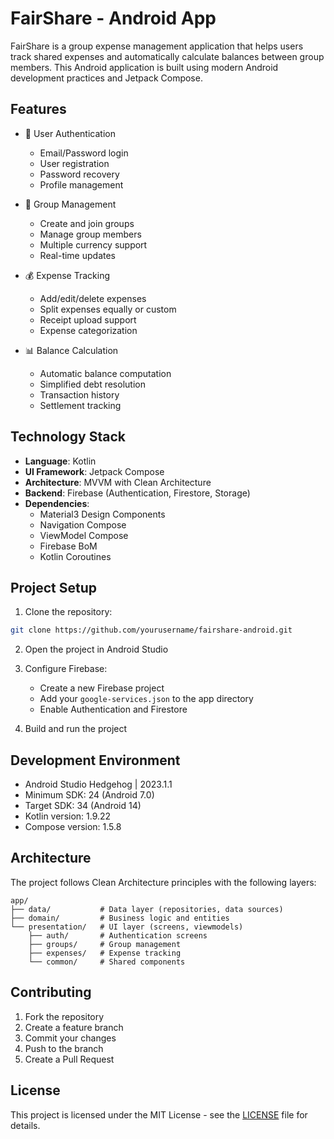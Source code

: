 # FairShare - Android App

FairShare is a group expense management application that helps users track shared expenses and automatically calculate balances between group members. This Android application is built using modern Android development practices and Jetpack Compose.

## Features

- 👤 User Authentication
  - Email/Password login
  - User registration
  - Password recovery
  - Profile management

- 👥 Group Management
  - Create and join groups
  - Manage group members
  - Multiple currency support
  - Real-time updates

- 💰 Expense Tracking
  - Add/edit/delete expenses
  - Split expenses equally or custom
  - Receipt upload support
  - Expense categorization

- 📊 Balance Calculation
  - Automatic balance computation
  - Simplified debt resolution
  - Transaction history
  - Settlement tracking

## Technology Stack

- **Language**: Kotlin
- **UI Framework**: Jetpack Compose
- **Architecture**: MVVM with Clean Architecture
- **Backend**: Firebase (Authentication, Firestore, Storage)
- **Dependencies**:
  - Material3 Design Components
  - Navigation Compose
  - ViewModel Compose
  - Firebase BoM
  - Kotlin Coroutines

## Project Setup

1. Clone the repository:
```bash
git clone https://github.com/yourusername/fairshare-android.git
```

2. Open the project in Android Studio

3. Configure Firebase:
   - Create a new Firebase project
   - Add your `google-services.json` to the app directory
   - Enable Authentication and Firestore

4. Build and run the project

## Development Environment

- Android Studio Hedgehog | 2023.1.1
- Minimum SDK: 24 (Android 7.0)
- Target SDK: 34 (Android 14)
- Kotlin version: 1.9.22
- Compose version: 1.5.8

## Architecture

The project follows Clean Architecture principles with the following layers:

```
app/
├── data/           # Data layer (repositories, data sources)
├── domain/         # Business logic and entities
└── presentation/   # UI layer (screens, viewmodels)
    ├── auth/       # Authentication screens
    ├── groups/     # Group management
    ├── expenses/   # Expense tracking
    └── common/     # Shared components
```

## Contributing

1. Fork the repository
2. Create a feature branch
3. Commit your changes
4. Push to the branch
5. Create a Pull Request

## License

This project is licensed under the MIT License - see the [LICENSE](LICENSE) file for details. 
